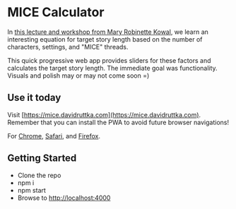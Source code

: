 # MICE Calculator

In [this lecture and workshop from Mary Robinette Kowal](https://www.youtube.com/watch?v=blehVIDyuXk), we learn an interesting equation for target story length based on the number of characters, settings, and "MICE" threads.  

This quick progressive web app provides sliders for these factors and calculates the target story length. The immediate goal was functionality. Visuals and polish may or may not come soon =)

## Use it today

Visit [https://mice.davidruttka.com](https://mice.davidruttka.com). Remember that you can install the PWA to avoid future browser navigations!

For [Chrome](https://support.google.com/chrome/answer/9658361?hl=en&co=GENIE.Platform%3DAndroid), [Safari](https://www.howtogeek.com/667910/how-to-add-a-website-to-your-iphone-or-ipad-home-screen/), and [Firefox](https://developer.mozilla.org/en-US/docs/Web/Progressive_web_apps/Installable_PWAs).

## Getting Started

- Clone the repo
- npm i
- npm start
- Browse to [http://localhost:4000](http://localhost:4000)